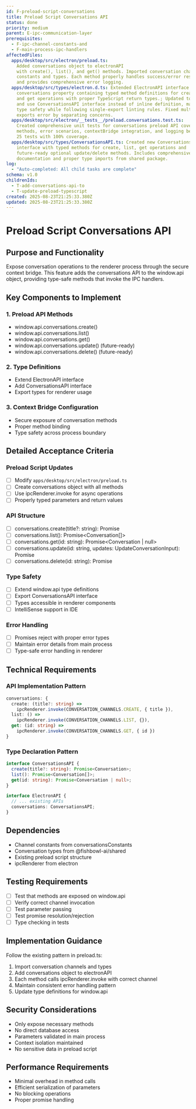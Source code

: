 ```yaml
---
id: F-preload-script-conversations
title: Preload Script Conversations API
status: done
priority: medium
parent: E-ipc-communication-layer
prerequisites:
  - F-ipc-channel-constants-and
  - F-main-process-ipc-handlers
affectedFiles:
  apps/desktop/src/electron/preload.ts:
    Added conversations object to electronAPI
    with create(), list(), and get() methods. Imported conversation channel
    constants and types. Each method properly handles success/error responses
    and provides comprehensive error logging.
  apps/desktop/src/types/electron.d.ts: Extended ElectronAPI interface with
    conversations property containing typed method definitions for create, list,
    and get operations with proper TypeScript return types.; Updated to import
    and use ConversationsAPI interface instead of inline definition, maintaining
    type safety while following single-export linting rules. Fixed multiple
    exports error by separating concerns.
  apps/desktop/src/electron/__tests__/preload.conversations.test.ts:
    Created comprehensive unit tests for conversations preload API covering all
    methods, error scenarios, contextBridge integration, and logging behavior.
    25 tests with 100% coverage.
  apps/desktop/src/types/ConversationsAPI.ts: Created new ConversationsAPI
    interface with typed methods for create, list, get operations and
    future-ready optional update/delete methods. Includes comprehensive JSDoc
    documentation and proper type imports from shared package.
log:
  - "Auto-completed: All child tasks are complete"
schema: v1.0
childrenIds:
  - T-add-conversations-api-to
  - T-update-preload-typescript
created: 2025-08-23T21:25:33.380Z
updated: 2025-08-23T21:25:33.380Z
---
```


# Preload Script Conversations API

## Purpose and Functionality

Expose conversation operations to the renderer process through the secure context bridge. This feature adds the conversations API to the window.api object, providing type-safe methods that invoke the IPC handlers.

## Key Components to Implement

### 1. Preload API Methods

- window.api.conversations.create()
- window.api.conversations.list()
- window.api.conversations.get()
- window.api.conversations.update() (future-ready)
- window.api.conversations.delete() (future-ready)

### 2. Type Definitions

- Extend ElectronAPI interface
- Add ConversationsAPI interface
- Export types for renderer usage

### 3. Context Bridge Configuration

- Secure exposure of conversation methods
- Proper method binding
- Type safety across process boundary

## Detailed Acceptance Criteria

### Preload Script Updates

- [ ] Modify `apps/desktop/src/electron/preload.ts`
- [ ] Create conversations object with all methods
- [ ] Use ipcRenderer.invoke for async operations
- [ ] Properly typed parameters and return values

### API Structure

- [ ] conversations.create(title?: string): Promise<Conversation>
- [ ] conversations.list(): Promise<Conversation[]>
- [ ] conversations.get(id: string): Promise<Conversation | null>
- [ ] conversations.update(id: string, updates: UpdateConversationInput): Promise<Conversation>
- [ ] conversations.delete(id: string): Promise<boolean>

### Type Safety

- [ ] Extend window.api type definitions
- [ ] Export ConversationsAPI interface
- [ ] Types accessible in renderer components
- [ ] IntelliSense support in IDE

### Error Handling

- [ ] Promises reject with proper error types
- [ ] Maintain error details from main process
- [ ] Type-safe error handling in renderer

## Technical Requirements

### API Implementation Pattern

```typescript
conversations: {
  create: (title?: string) =>
    ipcRenderer.invoke(CONVERSATION_CHANNELS.CREATE, { title }),
  list: () =>
    ipcRenderer.invoke(CONVERSATION_CHANNELS.LIST, {}),
  get: (id: string) =>
    ipcRenderer.invoke(CONVERSATION_CHANNELS.GET, { id })
}
```

### Type Declaration Pattern

```typescript
interface ConversationsAPI {
  create(title?: string): Promise<Conversation>;
  list(): Promise<Conversation[]>;
  get(id: string): Promise<Conversation | null>;
}

interface ElectronAPI {
  // ... existing APIs
  conversations: ConversationsAPI;
}
```

## Dependencies

- Channel constants from conversationsConstants
- Conversation types from @fishbowl-ai/shared
- Existing preload script structure
- ipcRenderer from electron

## Testing Requirements

- [ ] Test that methods are exposed on window.api
- [ ] Verify correct channel invocation
- [ ] Test parameter passing
- [ ] Test promise resolution/rejection
- [ ] Type checking in tests

## Implementation Guidance

Follow the existing pattern in preload.ts:

1. Import conversation channels and types
2. Add conversations object to electronAPI
3. Each method calls ipcRenderer.invoke with correct channel
4. Maintain consistent error handling pattern
5. Update type definitions for window.api

## Security Considerations

- Only expose necessary methods
- No direct database access
- Parameters validated in main process
- Context isolation maintained
- No sensitive data in preload script

## Performance Requirements

- Minimal overhead in method calls
- Efficient serialization of parameters
- No blocking operations
- Proper promise handling
